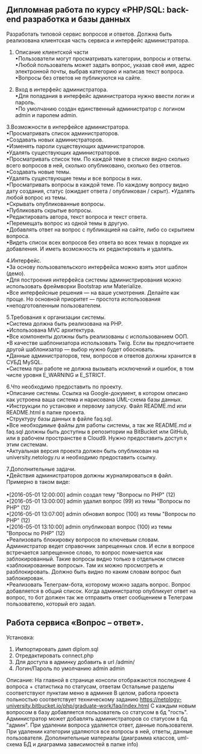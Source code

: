 
## Дипломная работа по курсу «PHP/SQL: back-end разработка и базы данных

Разработать типовой сервис вопросов и ответов. Должна быть реализована клиентская часть сервиса и интерфейс администратора.<br>

1. Описание клиентской части<br>
•Пользователи могут просматривать категории, вопросы и ответы.<br>
•Любой пользователь может задать вопрос, указав своё имя, адрес электронной почты, выбрав категорию и написав текст вопроса.<br>
•Вопросы без ответов не публикуются на сайте.<br>

2. Вход в интерфейс администратора.<br>
•Для попадания в интерфейс администратора нужно ввести логин и пароль.<br>
•По умолчанию создан единственный администратор с логином admin и паролем admin.<br>

3.Возможности в интерфейсе администратора.<br>
•Просматривать список администраторов.<br>
•Создавать новых администраторов.<br>
•Изменять пароли существующих администраторов.<br>
•Удалять существующих администраторов.<br>
•Просматривать список тем. По каждой теме в списке видно сколько всего вопросов в ней, сколько опубликовано, сколько без ответов.<br>
•Создавать новые темы.<br>
•Удалять существующие темы и все вопросы в них.<br>
•Просматривать вопросы в каждой теме. По каждому вопросу видно дату создания, статус (ожидает ответа / опубликован / скрыт).
•Удалять любой вопрос из темы.<br>
•Скрывать опубликованные вопросы.<br>
•Публиковать скрытые вопросы.<br>
•Редактировать автора, текст вопроса и текст ответа.<br>
•Перемещать вопрос из одной темы в другую.<br>
•Добавлять ответ на вопрос с публикацией на сайте, либо со скрытием вопроса.<br>
•Видеть список всех вопросов без ответа во всех темах в порядке их добавления. И иметь возможность их редактировать и удалять.<br>

4.Интерфейс.<br>
•За основу пользовательского интерфейса можно взять этот шаблон (демо).<br>
•Для построения интерфейса системы администрирования можно использовать фреймворки Bootstrap или Materialize.<br>
•Все интерфейсные решения — на ваше усмотрения. Делайте как проще. Но основной приоритет — простота использования •неподготовленным пользователем.<br>

5.Требования к организации системы.<br>
•Система должна быть реализована на PHP.<br>
•Использована MVC архитектура.<br>
•Все компоненты должны быть реализованы с использованием ООП.<br>
•В качестве шаблонизатора использовать Twig. Если вы предпочитаете другой шаблонизатор — выбор нужно будет обосновать.<br>
•Данные администраторов, тем, вопросов и ответов должны хранится в СУБД MySQL.<br>
•Система при работе не должна вызывать исключений и ошибок, в том числе уровня E_WARNING и E_STRICT.<br>

6.Что необходимо предоставить по проекту.<br>
•Описание системы. Ссылка на Google-документ, в котором описано как устроена ваша система и нарисована UML-схема базы данных.<br>
•Инструкции по установке и первому запуску. Файл README.md или README.html в папке проекта.<br>
•Структуру базы данных в файле faq.sql.<br>
•Все необходимые файлы для работы системы, а так же README.md и faq.sql должны быть доступны в репозитории на BitBucket или GitHub, или в рабочем пространстве в Cloud9. Нужно предоставить доступ к этим системам.<br>
•Актуальная версия проекта должен быть опубликован на university.netology.ru и необходимо предоставить ссылку.<br>

7.Дополнительные задачи.<br>
•Действия администраторов должны журналироваться в файл. Примерно в таком виде:<br><br>
•[2016-05-01 12:00:00] admin создал тему "Вопросы по PHP" (12)<br>
•[2016-05-01 13:00:00] admin удалил вопрос (99) из темы "Вопросы по PHP" (12)<br>
•[2016-05-01 13:07:00] admin обновил вопрос (100) из темы "Вопросы по PHP" (12)<br>
•[2016-05-01 13:10:00] admin опубликовал вопрос (100) из темы "Вопросы по PHP" (12)<br>
•Реализовать блокировку вопросов по ключевым словам. Администратор ведет справочник запрещенных слов. И если в вопросе встречается запрещенное слово, то вопрос помечается как заблокированный. Такие вопросы видно только в отдельном списке «заблокированные вопросы». Там их можно просмотреть и разблокировать. Должно быть видно по каким словам вопрос был заблокирован.<br>
•Реализовать Телеграм-бота, которому можно задать вопрос. Вопрос добавляется в общий список. Когда администратор опубликует ответ на вопрос, то бот должен так же отправить ответ сообщением в Телеграм пользователю, который его задал.<br>

## Работа сервиса «Вопрос – ответ».
Установка:
1) Импортировать дамп diplom.sql
2) Отредактировать connect.php
3) Для доступа в админку добавить в url /admin/
4) Логин/Пароль по умолчанию admin admin

Описание:
На главной в странице консоли отображаются последние 4 вопроса + статистика по статусам, ответам
Остальные разделы соответствуют пунктам меню в админке
В целом, работа проекта польностью соответствует техническому заданию https://netology-university.bitbucket.io/php/graduate-work/faq/index.html
С каждым новым вопросом в базу добавляется пользователь со статусом в бд "гость".
Администратор может добавлять администраторов со статусом в бд "админ".
При удалении вопроса удаляется ответ, данные пользователя.
При удалении категории удаляются все вопросы в ней, ответы, данные пользователя.
Дополнительные материалы (диаграмма классов, uml-схема БД и диаграмма зависимостей в папке info)
